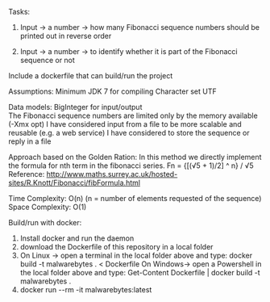 Tasks:
1. Input -> a number -> how many Fibonacci sequence numbers 
   should be printed out in reverse order
   
2. Input -> a number -> to identify whether 
   it is part of the Fibonacci sequence or not

Include a dockerfile that can build/run the project

Assumptions:
Minimum JDK 7 for compiling 
Character set UTF

Data models:
BigInteger for input/output   
The Fibonacci sequence numbers are limited only by the memory available (-Xmx opt)
I have considered input from a file to be more scalable and reusable (e.g. a web service)
I have considered to store the sequence or reply in a file 

Approach based on the Golden Ration:
In this method we directly implement the formula for nth term in the fibonacci series.
Fn = {[(√5 + 1)/2] ^ n} / √5
Reference: http://www.maths.surrey.ac.uk/hosted-sites/R.Knott/Fibonacci/fibFormula.html

Time Complexity: O(n) (n = number of elements requested of the sequence)
Space Complexity: O(1)

Build/run with docker:
1.  Install docker and run the daemon
2.  download the Dockerfile of this repository in a local folder
3.  
    On Linux -> open a terminal in the local folder above and type:
		docker build -t malwarebytes . < Dockerfile
	On Windows-> open a Powershell in the local folder above and type:
		Get-Content Dockerfile | docker build -t malwarebytes .
4.  docker run --rm -it malwarebytes:latest